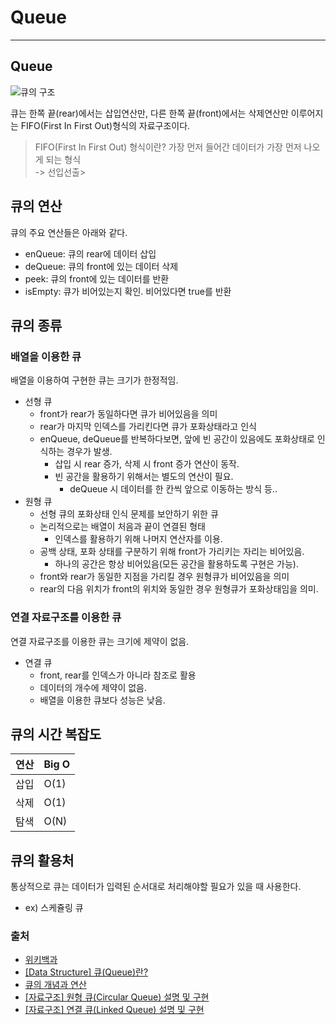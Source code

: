 # Queue

---

## Queue

![큐의 구조](https://upload.wikimedia.org/wikipedia/commons/thumb/5/52/Data_Queue.svg/440px-Data_Queue.svg.png)

큐는 한쪽 끝(rear)에서는 삽입연산만, 다른 한쪽 끝(front)에서는 삭제연산만 이루어지는 FIFO(First In First Out)형식의 자료구조이다.
> FIFO(First In First Out) 형식이란? 가장 먼저 들어간 데이터가 가장 먼저 나오게 되는 형식  
> -> 선입선출> 

## 큐의 연산

큐의 주요 연산들은 아래와 같다.

- enQueue: 큐의 rear에 데이터 삽입
- deQueue: 큐의 front에 있는 데이터 삭제
- peek: 큐의 front에 있는 데이터를 반환
- isEmpty: 큐가 비어있는지 확인. 비어있다면 true를 반환

## 큐의 종류

### 배열을 이용한 큐
배열을 이용하여 구현한 큐는 크기가 한정적임.

- 선형 큐
  - front가 rear가 동일하다면 큐가 비어있음을 의미
  - rear가 마지막 인덱스를 가리킨다면 큐가 포화상태라고 인식
  - enQueue, deQueue를 반복하다보면, 앞에 빈 공간이 있음에도 포화상태로 인식하는 경우가 발생.
    - 삽입 시 rear 증가, 삭제 시 front 증가 연산이 동작.
    - 빈 공간을 활용하기 위해서는 별도의 연산이 필요. 
      - deQueue 시 데이터를 한 칸씩 앞으로 이동하는 방식 등..
- 원형 큐
  - 선형 큐의 포화상태 인식 문제를 보안하기 위한 큐
  - 논리적으로는 배열이 처음과 끝이 연결된 형태
    - 인덱스를 활용하기 위해 나머지 연산자를 이용. 
  - 공백 상태, 포화 상태를 구분하기 위해 front가 가리키는 자리는 비어있음.
    - 하나의 공간은 항상 비어있음(모든 공간을 활용하도록 구현은 가능). 
  - front와 rear가 동일한 지점을 가리킬 경우 원형큐가 비어있음을 의미
  - rear의 다음 위치가 front의 위치와 동일한 경우 원형큐가 포화상태임을 의미.

### 연결 자료구조를 이용한 큐
연결 자료구조를 이용한 큐는 크기에 제약이 없음.

- 연결 큐
  - front, rear를 인덱스가 아니라 참조로 활용 
  - 데이터의 개수에 제약이 없음.
  - 배열을 이용한 큐보다 성능은 낮음.

## 큐의 시간 복잡도

| 연산  | Big O |
|-----|-------|
| 삽입  | O(1)  |
| 삭제  | O(1)  |
| 탐색  | O(N)  |

## 큐의 활용처
통상적으로 큐는 데이터가 입력된 순서대로 처리해야할 필요가 있을 때 사용한다.
-  ex) 스케쥴링 큐

### 출처

- [위키백과](https://ko.wikipedia.org/wiki/%ED%81%90_(%EC%9E%90%EB%A3%8C_%EA%B5%AC%EC%A1%B0))
- [[Data Structure] 큐(Queue)란?](https://hu-coding.tistory.com/20)
- [큐의 개념과 연산](https://velog.io/@suitepotato/00004)
- [[자료구조] 원형 큐(Circular Queue) 설명 및 구현](https://leejinseop.tistory.com/37)
- [[자료구조] 연결 큐(Linked Queue) 설명 및 구현](https://leejinseop.tistory.com/38)